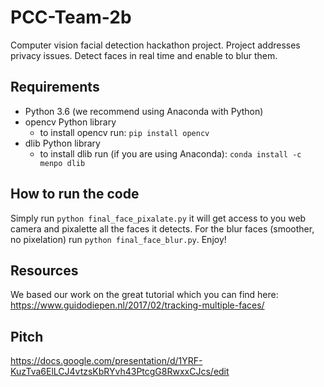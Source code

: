 # PCC-Team-2b
Computer vision facial detection hackathon project. Project addresses privacy issues. Detect faces in real time and enable to blur them.


## Requirements
  * Python 3.6 (we recommend using Anaconda with Python)
  * opencv Python library 
    - to install opencv run: ```pip install opencv```
  * dlib Python library
    - to install dlib run (if you are using Anaconda): ```conda install -c menpo dlib ```
    
    
## How to run the code
Simply run ```python final_face_pixalate.py``` it will get access to you web camera and pixalette all the faces it detects.
For the blur faces (smoother, no pixelation) run ```python final_face_blur.py```.
Enjoy!


## Resources
We based our work on the great tutorial which you can find here: <https://www.guidodiepen.nl/2017/02/tracking-multiple-faces/>


## Pitch
https://docs.google.com/presentation/d/1YRF-KuzTva6ElLCJ4vtzsKbRYvh43PtcgG8RwxxCJcs/edit